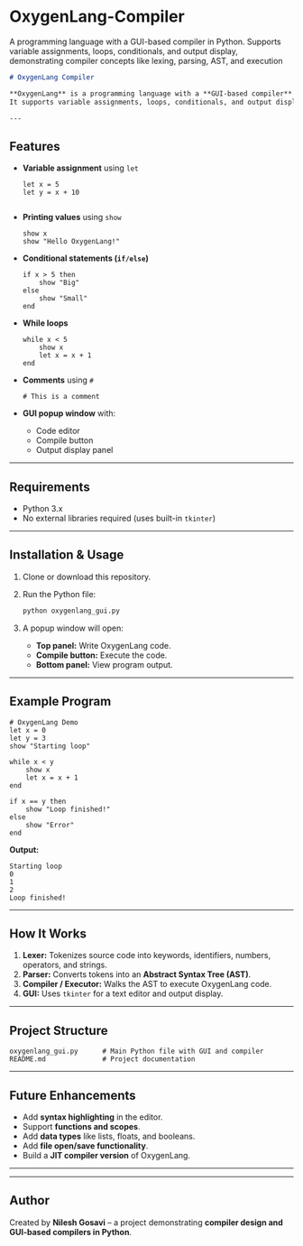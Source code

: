 # OxygenLang-Compiler
A programming language with a GUI-based compiler in Python. Supports variable assignments, loops, conditionals, and output display, demonstrating compiler concepts like lexing, parsing, AST, and execution

````markdown
# OxygenLang Compiler

**OxygenLang** is a programming language with a **GUI-based compiler** built in Python.  
It supports variable assignments, loops, conditionals, and output display, demonstrating compiler concepts such as **lexical analysis, parsing, AST, and code execution**.

---
````
## Features

* **Variable assignment** using `let`  
  ```oxygen
  let x = 5
  let y = x + 10


* **Printing values** using `show`

  ```oxygen
  show x
  show "Hello OxygenLang!"
  ```
* **Conditional statements (`if/else`)**

  ```oxygen
  if x > 5 then
      show "Big"
  else
      show "Small"
  end
  ```
* **While loops**

  ```oxygen
  while x < 5
      show x
      let x = x + 1
  end
  ```
* **Comments** using `#`

  ```oxygen
  # This is a comment
  ```
* **GUI popup window** with:

  * Code editor
  * Compile button
  * Output display panel

---

## Requirements

* Python 3.x
* No external libraries required (uses built-in `tkinter`)

---

## Installation & Usage

1. Clone or download this repository.
2. Run the Python file:

   ```bash
   python oxygenlang_gui.py
   ```
3. A popup window will open:

   * **Top panel:** Write OxygenLang code.
   * **Compile button:** Execute the code.
   * **Bottom panel:** View program output.

---

## Example Program

```oxygen
# OxygenLang Demo
let x = 0
let y = 3
show "Starting loop"

while x < y
    show x
    let x = x + 1
end

if x == y then
    show "Loop finished!"
else
    show "Error"
end
```

**Output:**

```
Starting loop
0
1
2
Loop finished!
```

---

## How It Works

1. **Lexer:** Tokenizes source code into keywords, identifiers, numbers, operators, and strings.
2. **Parser:** Converts tokens into an **Abstract Syntax Tree (AST)**.
3. **Compiler / Executor:** Walks the AST to execute OxygenLang code.
4. **GUI:** Uses `tkinter` for a text editor and output display.

---

## Project Structure

```
oxygenlang_gui.py      # Main Python file with GUI and compiler
README.md              # Project documentation
```

---

## Future Enhancements

* Add **syntax highlighting** in the editor.
* Support **functions and scopes**.
* Add **data types** like lists, floats, and booleans.
* Add **file open/save functionality**.
* Build a **JIT compiler version** of OxygenLang.

---
---

## Author

Created by **Nilesh Gosavi** – a project demonstrating **compiler design and GUI-based compilers in Python**.






